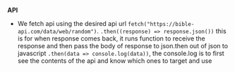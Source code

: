 **API**
- We fetch api using the desired api url ``fetch("https://bible-api.com/data/web/random")``. ``.then((response) => response.json())`` this is for when response comes back, it runs function to receive the response and then pass the body of response to json.then out of json to javascript ``.then(data => console.log(data))``, the console.log is to first see the contents of the api and know which ones to target and use